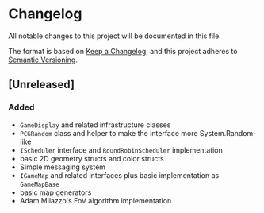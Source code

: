 # Changelog
All notable changes to this project will be documented in this file.

The format is based on [Keep a Changelog](https://keepachangelog.com/en/1.0.0/),
and this project adheres to [Semantic Versioning](https://semver.org/spec/v2.0.0.html).

## [Unreleased]

### Added

- `GameDisplay` and related infrastructure classes
- `PCGRandom` class and helper to make the interface more System.Random-like
- `IScheduler` interface and `RoundRobinScheduler` implementation
- basic 2D geometry structs and color structs
- Simple messaging system
- `IGameMap` and related interfaces plus basic implementation as `GameMapBase`
- basic map generators
- Adam Milazzo's FoV algorithm implementation
